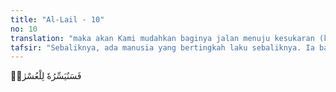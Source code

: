 ```yaml
---
title: "Al-Lail - 10"
no: 10
translation: "maka akan Kami mudahkan baginya jalan menuju kesukaran (kesengsaraan),"
tafsir: "Sebaliknya, ada manusia yang bertingkah laku sebaliknya. Ia bakhil, pelit, tidak mau menolong antar sesama, apalagi mengeluarkan kewajibannya yaitu zakat. Di samping itu, ia sudah merasa cukup segala-galanya. Oleh karena itu, ia merasa tidak memerlukan orang lain bahkan Allah. Akibatnya, ia sombong dan tidak mengakui nikmat-nikmat Allah yang telah ia terima dan tidak mengharapkan nikmat-nikmat itu. Akibatnya ia tidak mengindahkan aturan-aturan Allah. Orang itu akan dimudahkan Allah menuju kesulitan, baik kesulitan di dunia maupun di akhirat. Kesulitan di dunia misalnya kejatuhan, penyakit, kecelakaan, musibah, dan sebagainya. Kesulitan di akhirat adalah ketersiksaan yang puncaknya adalah neraka.\n\nManusia, bila sudah mati tanpa memiliki amal dan kemudian masuk neraka di akhirat, maka harta benda dan kekayaan mereka tidak berguna apa pun. Hal itu karena harta itu tidak akan bisa digunakan untuk menebus dosa-dosa mereka."
---
```


فَسَنُيَسِّرُهٗ لِلْعُسْرٰىۗ
